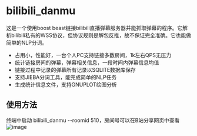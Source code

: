 # bilibili_danmu
这是一个使用boost beast链接bilibili直播弹幕服务器并能抓取弹幕的程序。它解析bilibili私有的WSS协议，但协议规则是解包反推，故不保证完全准确。它也能做简单的NLP分词。
- 占用小，性能好，一台个人PC支持链接多数房间，1k左右QPS无压力
- 统计链接房间的弹幕，弹幕相关信息，一段时间内弹幕信息均值
- 链接过程中记录的弹幕所有记录以SQLITE数据库保存
- 支持JIEBA分词工具，能完成简单的NLP任务
- 生成统计信息文件，支持GNUPLOT绘图分析
## 使用方法
终端中启动 bilibili_danmu --roomid 510，房间号可以在B站分享网页中查看
![image](https://user-images.githubusercontent.com/39898895/162627291-de982f35-6dc4-450d-9d79-412c27902c79.png)
